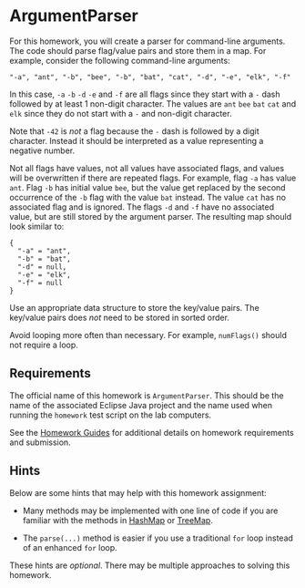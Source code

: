ArgumentParser
=================================================

For this homework, you will create a parser for command-line arguments. The code should parse flag/value pairs and store them in a map. For example, consider the following command-line arguments:

```
"-a", "ant", "-b", "bee", "-b", "bat", "cat", "-d", "-e", "elk", "-f"
```

In this case, `-a` `-b` `-d` `-e` and `-f` are all flags since they start with a `-` dash followed by at least 1 non-digit character. The values are `ant` `bee` `bat` `cat` and `elk` since they do not start with a `-` and non-digit character. 

Note that `-42` is *not* a flag because the `-` dash is followed by a digit character. Instead it should be interpreted as a value representing a negative number.

Not all flags have values, not all values have associated flags, and values will be overwritten if there are repeated flags. For example, flag `-a` has value `ant`. Flag `-b` has initial value `bee`, but the value get replaced by the second occurrence of the `-b` flag with the value `bat` instead. The value `cat` has no associated flag and is ignored. The flags `-d` and `-f` have no associated value, but are still stored by the argument parser. The resulting map should look similar to:

```
{
  "-a" = "ant",
  "-b" = "bat",
  "-d" = null,
  "-e" = "elk",
  "-f" = null
}
```

Use an appropriate data structure to store the key/value pairs. The key/value pairs does *not* need to be stored in sorted order. 

Avoid looping more often than necessary. For example, `numFlags()` should not require a loop.

## Requirements ##

The official name of this homework is `ArgumentParser`. This should be the name of the associated Eclipse Java project and the name used when running the `homework` test script on the lab computers.

See the [Homework Guides](https://usf-cs212-2020.github.io/guides/homework/) for additional details on homework requirements and submission.

## Hints ##

Below are some hints that may help with this homework assignment:

- Many methods may be implemented with one line of code if you are familiar with the methods in [HashMap](https://docs.oracle.com/en/java/javase/13/docs/api/java.base/java/util/HashMap.html) or [TreeMap](https://docs.oracle.com/en/java/javase/13/docs/api/java.base/java/util/TreeMap.html).

- The `parse(...)` method is easier if you use a traditional `for` loop instead of an enhanced `for` loop.

These hints are *optional*. There may be multiple approaches to solving this homework.
